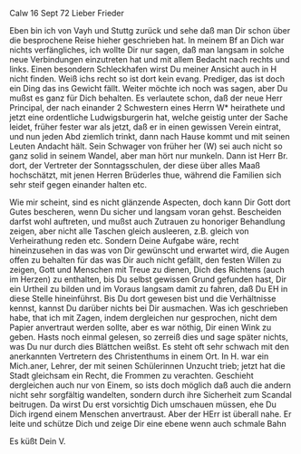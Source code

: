  Calw 16 Sept 72
Lieber Frieder

Eben bin ich von Vayh und Stuttg zurück und sehe daß man Dir schon über die besprochene Reise hieher geschrieben hat. In meinem Bf an Dich war nichts verfängliches, ich wollte Dir nur sagen, daß man langsam in solche neue Verbindungen einzutreten hat und mit allem Bedacht nach rechts und links. Einen besondern Schleckhafen wirst Du meiner Ansicht auch in H nicht finden. Weiß ichs recht so ist dort kein evang. Prediger, das ist doch ein Ding das ins Gewicht fällt. Weiter möchte ich noch was sagen, aber Du mußst es ganz für Dich behalten. Es verlautete schon, daß der neue Herr Principal, der nach einander 2 Schwestern eines Herrn W<erner>* heirathete und jetzt eine ordentliche Ludwigsburgerin hat, welche geistig unter der Sache leidet, früher fester war als jetzt, daß er in einen gewissen Verein eintrat, und nun jeden Abd ziemlich trinkt, dann nach Hause kommt und mit seinen Leuten Andacht hält. Sein Schwager von früher her (W) sei auch nicht so ganz solid in seinem Wandel, aber man hört nur munkeln. Dann ist Herr Br. dort, der Vertreter der Sonntagsschulen, der diese über alles Maaß hochschätzt, mit jenen Herren Brüderles thue, während die Familien sich sehr steif gegen einander halten etc.

Wie mir scheint, sind es nicht glänzende Aspecten, doch kann Dir Gott dort Gutes bescheren, wenn Du sicher und langsam voran gehst. Bescheiden darfst wohl auftreten, und mußst auch Zutrauen zu honoriger Behandlung zeigen, aber nicht alle Taschen gleich ausleeren, z.B. gleich von Verheirathung reden etc. Sondern Deine Aufgabe wäre, recht hineinzusehen in das was von Dir gewünscht und erwartet wird, die Augen offen zu behalten für das was Dir auch nicht gefällt, den festen Willen zu zeigen, Gott und Menschen mit Treue zu dienen, Dich des Richtens (auch im Herzen) zu enthalten, bis Du selbst gewissen Grund gefunden hast, Dir ein Urtheil zu bilden und im Voraus langsam damit zu fahren, daß Du EH in diese Stelle hineinführst. Bis Du dort gewesen bist und die Verhältnisse kennst, kannst Du darüber nichts bei Dir ausmachen. Was ich geschrieben habe, that ich mit Zagen, indem dergleichen nur gesprochen, nicht dem Papier anvertraut werden sollte, aber es war nöthig, Dir einen Wink zu geben. Hasts noch einmal gelesen, so zerreiß dies und sage später nichts, was Du nur durch dies Blättchen weißst. 
Es steht oft sehr schwach mit den anerkannten Vertretern des Christenthums in einem Ort. In H. war ein Mich.aner, Lehrer, der mit seinen Schülerinnen Unzucht trieb; jetzt hat die Stadt gleichsam ein Recht, die Frommen zu verachten. Geschieht dergleichen auch nur von Einem, so ists doch möglich daß auch die andern nicht sehr sorgfältig wandelten, sondern durch ihre Sicherheit zum Scandal beitrugen. Da wirst Du erst vorsichtig Dich umschauen müssen, ehe Du Dich irgend einem Menschen anvertraust. Aber der HErr ist überall nahe. Er leite und schütze Dich und zeige Dir eine ebene wenn auch schmale Bahn

 Es küßt Dein V.
